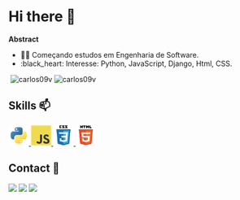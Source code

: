 <!--
**carlos09v/carlos09v** is a ✨ _special_ ✨ repository because its `README.md` (this file) appears on your GitHub profile.--!>

<h1>Hi there 👋</h1>
<p><strong>Abstract</strong>
 <ul>
  <li>👨‍🎓 Começando estudos em Engenharia de Software.</li>
  <li>:black_heart: Interesse: Python, JavaScript, Django, Html, CSS.</li>
</ul>
<p/>

<p>&nbsp;<img src="https://github-readme-stats.vercel.app/api?username=carlos09v&show_icons=true&locale=pt-br&theme=outrun" alt="carlos09v" width= "405">
<img src="https://github-readme-stats.vercel.app/api/top-langs?username=carlos09v&show_icons=true&locale=pt-br&layout=compact&theme=outrun" alt="carlos09v" width= "400">
</p>

<h2>Skills 📫 </h2>
<p align="left">
<a href="https://www.python.org" target="_blank"> <img src="https://raw.githubusercontent.com/devicons/devicon/master/icons/python/python-original.svg" alt="python" width="40" height="40"/> </a>
<a href="https://developer.mozilla.org/en-US/docs/Web/JavaScript" target="_blank"> <img src="https://raw.githubusercontent.com/devicons/devicon/master/icons/javascript/javascript-original.svg" alt="javascript" width="40" height="40"/> </a>
<a href="https://www.w3schools.com/css/" target="_blank"> <img src="https://raw.githubusercontent.com/devicons/devicon/master/icons/css3/css3-original-wordmark.svg" alt="css3" width="40" height="40"/> </a>
<a href="https://www.w3.org/html/" target="_blank"> <img src="https://raw.githubusercontent.com/devicons/devicon/master/icons/html5/html5-original-wordmark.svg" alt="html5" width="40" height="40"/> </a>
</p>

<h2>Contact 📱</h2>
<p align="left">
<a href="https://linkedin.com/in/carlos09v" target="blank"><img src="https://camo.githubusercontent.com/c00f87aeebbec37f3ee0857cc4c20b21fefde8a96caf4744383ebfe44a47fe3f/68747470733a2f2f696d672e736869656c64732e696f2f62616467652f2d4c696e6b6564496e2d2532333030373742353f7374796c653d666f722d7468652d6261646765266c6f676f3d6c696e6b6564696e266c6f676f436f6c6f723d7768697465" data-canonical-src="https://img.shields.io/badge/-LinkedIn-%230077B5?style=for-the-badge&amp;logo=linkedin&amp;logoColor=white" style="max-width:100%;"></a>
 <a href="https://github.com/carlos09v" target="blank"><img src="https://camo.githubusercontent.com/4c51da250cdef5906bb8a72701595eaa4fb9b78422e87fe83321a30d51c84c06/68747470733a2f2f696d672e736869656c64732e696f2f62616467652f6769746875622d2532333130303030302e7376673f267374796c653d666f722d7468652d6261646765266c6f676f3d676974687562266c6f676f436f6c6f723d7768697465266c696e6b3d6d61696c746f3a68747470733a2f2f6769746875622e636f6d2f746574657573417261756a6f" data-canonical-src="https://img.shields.io/badge/github-%23100000.svg?&amp;style=for-the-badge&amp;logo=github&amp;logoColor=white&amp" style="max-width:100%;"></a>
 <a href="mailto: carlos09v@gmail.com" target="blank"><img src="https://camo.githubusercontent.com/30397c9df98ac1da26a8cf343965637687573f2f0e80884121290aaab40c1b38/68747470733a2f2f696d672e736869656c64732e696f2f62616467652f2d476d61696c2d2532334541343333353f7374796c653d666f722d7468652d6261646765266c6f676f3d676d61696c266c6f676f436f6c6f723d7768697465" data-canonical-src="https://img.shields.io/badge/-Gmail-%23EA4335?style=for-the-badge&amp;logo=gmail&amp;logoColor=white" style="max-width:100%;"></a>
</p>
 
<!--<h2>Total de visitas no perfil 🤔</h2>
 <p align="center"> <img src="https://komarev.com/ghpvc/?username=carlos09v&label=Profile%20views&color=0e75b6&style=flat" alt="carlos09v" width="130"/> </p>--!>
